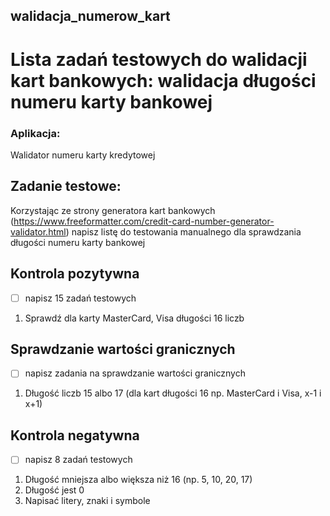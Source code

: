 ## walidacja_numerow_kart
# Lista zadań testowych do walidacji kart bankowych: walidacja długości numeru karty bankowej
### Aplikacja:
Walidator numeru karty kredytowej
## Zadanie testowe:
Korzystając ze strony generatora kart bankowych (https://www.freeformatter.com/credit-card-number-generator-validator.html) 
napisz listę do testowania manualnego dla sprawdzania długości numeru karty bankowej 

##  Kontrola pozytywna
- [ ] napisz 15 zadań testowych
1. Sprawdź dla karty MasterCard, Visa długości 16 liczb
  
## Sprawdzanie wartości granicznych
  - [ ] napisz zadania na sprawdzanie wartości granicznych
1. Długość liczb 15 albo 17 (dla kart długości 16 np. MasterCard i Visa, x-1 i x+1)

## Kontrola negatywna
 - [ ] napisz 8 zadań testowych
 1. Długość mniejsza albo większa niż 16 (np. 5, 10, 20, 17)
 2. Długość jest 0
 3. Napisać litery, znaki i symbole
